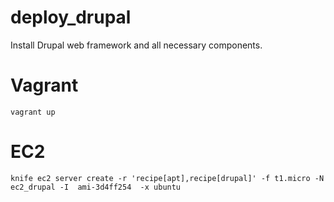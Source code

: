 deploy_drupal
=============

Install Drupal web framework and all necessary components.

Vagrant
======

`vagrant up`

EC2
===

`knife ec2 server create -r 'recipe[apt],recipe[drupal]' -f t1.micro -N ec2_drupal -I  ami-3d4ff254  -x ubuntu`
